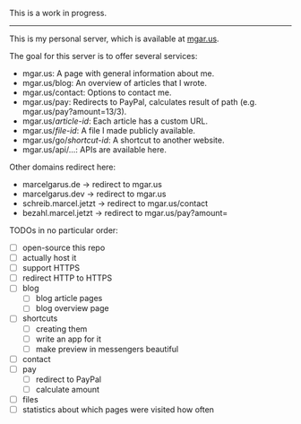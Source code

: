 This is a work in progress.

---

This is my personal server, which is available at [mgar.us](https://mgar.us).

The goal for this server is to offer several services:

* mgar.us: A page with general information about me.
* mgar.us/blog: An overview of articles that I wrote.
* mgar.us/contact: Options to contact me.
* mgar.us/pay: Redirects to PayPal, calculates result of path (e.g. mgar.us/pay?amount=13/3).
* mgar.us/_article-id_: Each article has a custom URL.
* mgar.us/_file-id_: A file I made publicly available.
* mgar.us/go/_shortcut-id_: A shortcut to another website.
* mgar.us/api/...: APIs are available here.

Other domains redirect here:

* marcelgarus.de -> redirect to mgar.us
* marcelgarus.dev -> redirect to mgar.us
* schreib.marcel.jetzt -> redirect to mgar.us/contact
* bezahl.marcel.jetzt -> redirect to mgar.us/pay?amount=

TODOs in no particular order:

* [ ] open-source this repo
* [ ] actually host it
* [ ] support HTTPS
* [ ] redirect HTTP to HTTPS
* [ ] blog
  * [ ] blog article pages
  * [ ] blog overview page
* [ ] shortcuts
  * [ ] creating them
  * [ ] write an app for it
  * [ ] make preview in messengers beautiful
* [ ] contact
* [ ] pay
  * [ ] redirect to PayPal
  * [ ] calculate amount
* [ ] files
* [ ] statistics about which pages were visited how often
